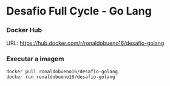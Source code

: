 # Desafio Full Cycle - Go Lang

### Docker Hub

URL: https://hub.docker.com/r/ronaldobueno16/desafio-golang

### Executar a imagem

```
docker pull ronaldobueno16/desafio-golang
docker run ronaldobueno16/desafio-golang
```
